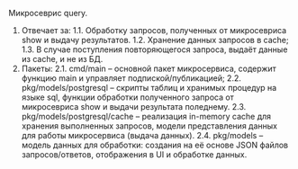 Микросеврис query.
1) Отвечает за:
    1.1. Обработку запросов, полученных от микросевриса show и выдачу результатов.
    1.2. Хранение данных запросов в cache;
    1.3. В случае поступления повторяющегося запроса, выдаёт данные из cache, и не из БД.
2) Пакеты:
    2.1. cmd/main – основной пакет микросервиса, содержит функцию main и управляет подпиской/публикацией;
    2.2. pkg/models/postgresql – скрипты таблиц и хранимых процедур на языке sql, функции обработки полученного запроса от микросевриса show и выдачи результата поледнему.
    2.3. pkg/models/postgresql/cache – реализация in-memory cache для хранения выполненных запросов, модели представления данных для работы микросервиса (выдача данных).
    2.4. pkg/models – модель данных для обработки: создания на её основе JSON файлов запросов/ответов, отображения в UI и обработке данных.